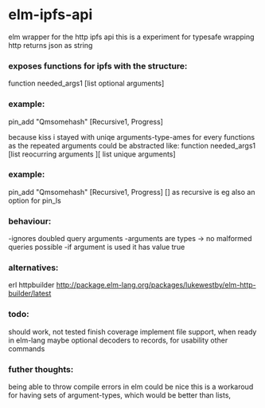 # elm-ipfs-api
elm wrapper for the http ipfs api
this is a experiment for typesafe wrapping http
returns json as string

### exposes functions for ipfs with the structure:
function needed_args1 [list optional arguments]

### example:
pin_add "Qmsomehash" [Recursive1, Progress]

because kiss i stayed with uniqe arguments-type-ames for every functions
as the repeated arguments could be abstracted like:
function needed_args1 [list reocurring arguments ][ list unique arguments]

### example:
pin_add "Qmsomehash" [Recursive1, Progress] []
as recursive is eg also an option for pin_ls

### behaviour:
-ignores doubled query arguments
-arguments are types -> no malformed queries possible
-if argument is used it has value true

### alternatives:
erl
httpbuilder
http://package.elm-lang.org/packages/lukewestby/elm-http-builder/latest

### todo:
should work, not tested
finish coverage
implement file support, when ready in elm-lang
maybe optional decoders to records, for usability
other commands

### futher thoughts:

being able to throw compile errors in elm could be nice
this is a workaroud for having sets of argument-types,
which would be better than lists,
